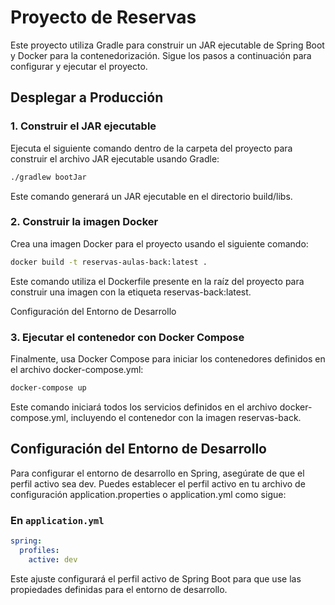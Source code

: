 # Proyecto de Reservas

Este proyecto utiliza Gradle para construir un JAR ejecutable de Spring Boot y Docker para la contenedorización. Sigue los pasos a continuación para configurar y ejecutar el proyecto.

## Desplegar a Producción

### 1. Construir el JAR ejecutable

Ejecuta el siguiente comando dentro de la carpeta del proyecto para construir el archivo JAR ejecutable usando Gradle:

```sh
./gradlew bootJar
```
Este comando generará un JAR ejecutable en el directorio build/libs.

### 2. Construir la imagen Docker
Crea una imagen Docker para el proyecto usando el siguiente comando:
```sh
docker build -t reservas-aulas-back:latest .
```
Este comando utiliza el Dockerfile presente en la raíz del proyecto para construir una imagen con la etiqueta reservas-back:latest.

Configuración del Entorno de Desarrollo

### 3. Ejecutar el contenedor con Docker Compose
Finalmente, usa Docker Compose para iniciar los contenedores definidos en el archivo docker-compose.yml:
```sh
docker-compose up
```
Este comando iniciará todos los servicios definidos en el archivo docker-compose.yml, incluyendo el contenedor con la imagen reservas-back.

## Configuración del Entorno de Desarrollo
Para configurar el entorno de desarrollo en Spring, asegúrate de que el perfil activo sea dev. Puedes establecer el perfil activo en tu archivo de configuración application.properties o application.yml como sigue:

### En `application.yml`
```yaml
spring:
  profiles:
    active: dev
```
Este ajuste configurará el perfil activo de Spring Boot para que use las propiedades definidas para el entorno de desarrollo.
